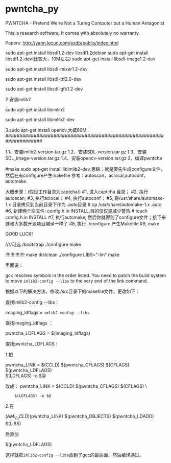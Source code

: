 # pwntcha_py
PWNTCHA - Pretend We're Not a Turing Computer but a Human Antagonist

This is research software. It comes with absolutely no warranty.

Papers:
http://yann.lecun.com/exdb/publis/index.html

sudo apt-get install libsdl1.2-dev libsdl1.2debian
sudo apt-get install libsdl1.2-dev(比较大，10M左右)
sudo apt-get install libsdl-image1.2-dev

sudo apt-get install libsdl-mixer1.2-dev

sudo apt-get install libsdl-ttf2.0-dev

sudo apt-get install libsdl-gfx1.2-dev

2.安装imlib2

sudo apt-get install libimlib2

sudo apt-get install libimlib2-dev

3.sudo apt-get install opencv,大概60M
#####################################################################

1.1、安装imlib2-version.tar.gz 
1.2、安装SDL-version.tar.gz 
1.3、安装SDL_image-version.tar.gz 
1.4、安装opencv-version.tar.gz 
2、编译pwntcha 

#make
sudo apt-get install libimlib2-dev
思路：就是要先生成configure文件，然后在有configure产生makefile
参考：autoscan，aclocal,autoconf，automake

大概步骤：(假设工作目录为captcha/)
#1, 进入captcha 目录；
#2, 执行autoscan;
#3, 执行aclocal；
#4, 执行autoconf；
#5, 将/usr/share/automake-1.x 目录拷贝到当前目录下作为 .auto目录
    # cp /usr/share/automake-1.x .auto
#6, 新建两个空文件: config.h.in INSTALL,目的仅仅是减少警告
    # touch config.h.in INSTALL
#7, 执行automake; 然后你就得到了configure文件；接下来就和大多数开源项目编译一样了
#8, 执行 ./configure 产生Makefile
#9, make

GO0D LUCK!

////可选./bootstrap ./configure make

!!!!!!!!!!!!!!!
make distclean
./configure LIBS="-lm"
make

里面说：

gcc resolves symbols in the order listed. You need to patch the build system to move `imlib2-config --libs` to the very end of the link command.

根据以下的解决方法，修改./src目录下的makefile文件，更改如下：

查找imlib2-config --libs：

imaging_ldflags = `imlib2-config --libs`

查找imaging_ldflags ：

pwntcha_LDFLAGS = $(imaging_ldflags)

查找pwntcha_LDFLAGS :

1.把

pwntcha_LINK = $(CCLD) $(pwntcha_CFLAGS) $(CFLAGS) $(pwntcha_LDFLAGS) \
        $(LDFLAGS) -o $@

改成：
pwntcha_LINK = $(CCLD) $(pwntcha_CFLAGS) $(CFLAGS) \

        $(LDFLAGS) -o $@

2.在

$(AM_V_CCLD)$(pwntcha_LINK) $(pwntcha_OBJECTS) $(pwntcha_LDADD) $(LIBS) 

后添加

$(pwntcha_LDFLAGS)

这样就把`imlib2-config --libs`放到了gcc的最后面，然后编译通过。
